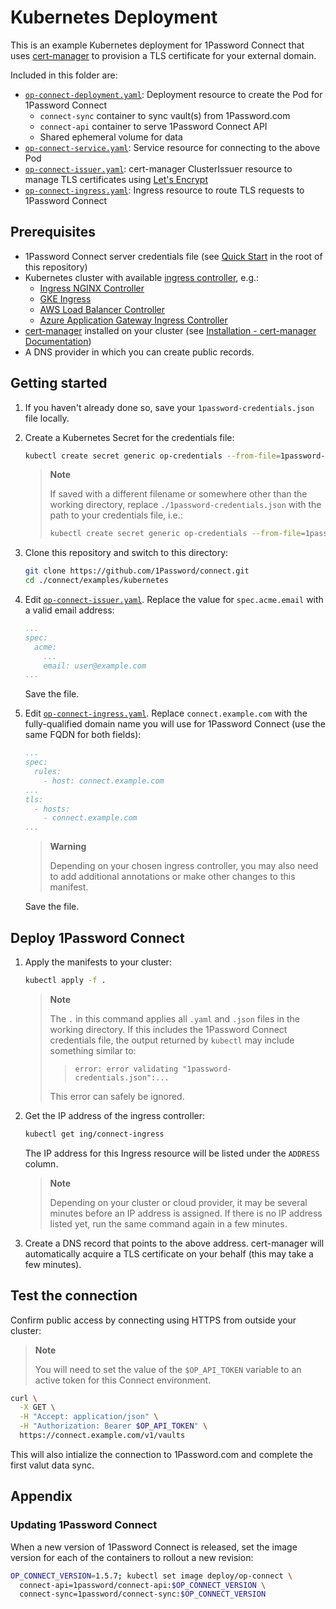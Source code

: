 # Kubernetes Deployment

This is an example Kubernetes deployment for 1Password Connect that uses [cert-manager](https://cert-manager.io) to provision a TLS certificate for your external domain.

Included in this folder are:

- [`op-connect-deployment.yaml`](op-connect-deployment.yaml): Deployment resource to create the Pod for 1Password Connect
  - `connect-sync` container to sync vault(s) from 1Password.com
  - `connect-api` container to serve 1Password Connect API
  - Shared ephemeral volume for data
- [`op-connect-service.yaml`](op-connect-service.yaml): Service resource for connecting to the above Pod
- [`op-connect-issuer.yaml`](op-connect-issuer.yaml): cert-manager ClusterIssuer resource to manage TLS certificates using [Let's Encrypt](https://letsencrypt.org/)
- [`op-connect-ingress.yaml`](op-connect-ingress.yaml): Ingress resource to route TLS requests to 1Password Connect

## Prerequisites

- 1Password Connect server credentials file (see [Quick Start](/README.md#quick-start) in the root of this repository)
- Kubernetes cluster with available [ingress controller](https://kubernetes.io/docs/concepts/services-networking/ingress-controllers/), e.g.:
  - [Ingress NGINX Controller](https://kubernetes.github.io/ingress-nginx/deploy/)
  - [GKE Ingress](https://cloud.google.com/kubernetes-engine/docs/concepts/ingress)
  - [AWS Load Balancer Controller](https://kubernetes-sigs.github.io/aws-load-balancer-controller/v2.4/deploy/installation/)
  - [Azure Application Gateway Ingress Controller](https://learn.microsoft.com/en-us/azure/application-gateway/tutorial-ingress-controller-add-on-new)
- [cert-manager](https://cert-manager.io) installed on your cluster (see [Installation - cert-manager Documentation](https://cert-manager.io/docs/installation/))
- A DNS provider in which you can create public records.

## Getting started

1. If you haven't already done so, save your `1password-credentials.json` file locally.

2. Create a Kubernetes Secret for the credentials file:

    ```sh
    kubectl create secret generic op-credentials --from-file=1password-credentials.json=./1password-credentials.json
    ```

    > **Note**
    >
    > If saved with a different filename or somewhere other than the working
    > directory, replace `./1password-credentials.json` with the path to your
    > credentials file, i.e.:
    >
    > ```sh
    > kubectl create secret generic op-credentials --from-file=1password-credentials.json=path/to/credentials-file.json
    > ```

3. Clone this repository and switch to this directory:

    ```sh
    git clone https://github.com/1Password/connect.git
    cd ./connect/examples/kubernetes
    ```

4. Edit [`op-connect-issuer.yaml`](op-connect-issuer.yaml). Replace the value for `spec.acme.email` with a valid email address:

    ```yaml
    ...
    spec:
      acme:
        ...
        email: user@example.com
    ...
    ```

    Save the file.

5. Edit [`op-connect-ingress.yaml`](op-connect-ingress.yaml). Replace `connect.example.com` with the fully-qualified domain name you will use for 1Password Connect (use the same FQDN for both fields):

    ```yaml
    ...
    spec: 
      rules:
        - host: connect.example.com
    ...
    tls:
      - hosts:
        - connect.example.com
    ...
    ```

    > **Warning**
    >
    > Depending on your chosen ingress controller, you may also need to add
    > additional annotations or make other changes to this manifest.

    Save the file.

## Deploy 1Password Connect

1. Apply the manifests to your cluster:

    ```sh
    kubectl apply -f .
    ```

    > **Note**
    >
    > The `.` in this command applies all `.yaml` and `.json` files in the
    > working directory. If this includes the 1Password Connect credentials
    > file, the output returned  by `kubectl` may include something similar to:
    >
    >>```output
    >> error: error validating "1password-credentials.json":...
    >> ```
    >
    > This error can safely be ignored.

2. Get the IP address of the ingress controller:

    ```sh
    kubectl get ing/connect-ingress
    ```

    The IP address for this Ingress resource will be listed under the `ADDRESS` column.

    > **Note**
    >
    > Depending on your cluster or cloud provider, it may be several minutes
    > before an IP address is assigned. If there is no IP address listed yet,
    > run the same command again in a few minutes.

3. Create a DNS record that points to the above address. cert-manager will automatically acquire a TLS certificate on your behalf (this may take a few minutes).

## Test the connection

Confirm public access by connecting using HTTPS from outside your cluster:

> **Note**
>
> You will need to set the value of the `$OP_API_TOKEN` variable to an active token for this Connect environment.

```sh
curl \
  -X GET \
  -H "Accept: application/json" \
  -H "Authorization: Bearer $OP_API_TOKEN" \
  https://connect.example.com/v1/vaults
```

This will also intialize the connection to 1Password.com and complete the first valut data sync.

## Appendix

### Updating 1Password Connect

When a new version of 1Password Connect is released, set the image version for each of the containers to rollout a new revision:

```sh
OP_CONNECT_VERSION=1.5.7; kubectl set image deploy/op-connect \
  connect-api=1password/connect-api:$OP_CONNECT_VERSION \
  connect-sync=1password/connect-sync:$OP_CONNECT_VERSION
```
